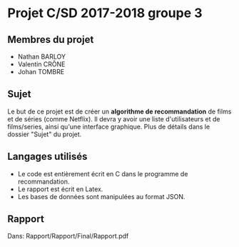 # Projet C/SD 2017-2018 groupe 3

## Membres du projet
- Nathan BARLOY
- Valentin CRÔNE
- Johan TOMBRE

## Sujet
Le but de ce projet est de créer un **algorithme de recommandation** de films et de séries (comme Netflix). Il devra y avoir une liste d'utilisateurs et de films/series, ainsi qu'une interface graphique. Plus de détails dans le dossier "Sujet" du projet.

## Langages utilisés
- Le code est entièrement écrit en C dans le programme de recommandation.
- Le rapport est écrit en Latex.
- Les bases de données sont manipulées au format JSON.

## Rapport
Dans: Rapport/Rapport/Final/Rapport.pdf
